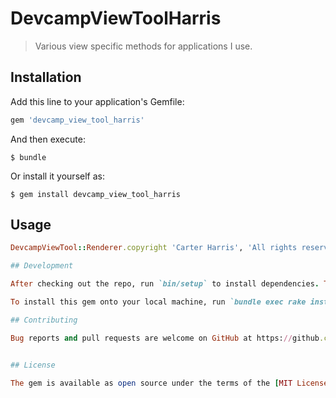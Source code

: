# DevcampViewToolHarris

> Various view specific methods for applications I use.

## Installation

Add this line to your application's Gemfile:

```ruby
gem 'devcamp_view_tool_harris'
```

And then execute:

    $ bundle

Or install it yourself as:

    $ gem install devcamp_view_tool_harris

## Usage

```ruby
DevcampViewTool::Renderer.copyright 'Carter Harris', 'All rights reserved'

## Development

After checking out the repo, run `bin/setup` to install dependencies. Then, run `rake spec` to run the tests. You can also run `bin/console` for an interactive prompt that will allow you to experiment.

To install this gem onto your local machine, run `bundle exec rake install`. To release a new version, update the version number in `version.rb`, and then run `bundle exec rake release`, which will create a git tag for the version, push git commits and tags, and push the `.gem` file to [rubygems.org](https://rubygems.org).

## Contributing

Bug reports and pull requests are welcome on GitHub at https://github.com/[USERNAME]/devcamp_view_tool_harris. This project is intended to be a safe, welcoming space for collaboration, and contributors are expected to adhere to the [Contributor Covenant](http://contributor-covenant.org) code of conduct.


## License

The gem is available as open source under the terms of the [MIT License](http://opensource.org/licenses/MIT).

